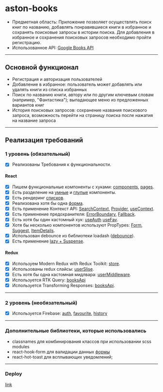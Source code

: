 # aston-books

- Предметная область: Приложение позволяет осуществлять поиск книг по названию, добавлять понравившиеся книги в избранное и сохранять поисковые запросы в истории поиска. Для добавления в избранное и сохранения поисковых запросов необходимо пройти регистрацию.
- Использованное API: [Google Books API](https://developers.google.com/books)

---

## Основной функционал

- Регистрация и авторизация пользователей
- Добавление в избранное: пользователь может добавлять или удалять книги из списка избранных
- Поиск по названию книги, автору или по другим ключевым словам (например, "Фантастика"); выпадающее меню из предложенных вариантов книг
- История поисковых запросов: сохранение названия поискового запроса, возможность перейти на страницу поиска после нажатия на название запроса

---

## Реализация требований

### 1 уровень (обязательный)

- [x] Реализованы Требования к функциональности.

#### React

- [x] Пишем функциональные компоненты c хуками: [components](src/components), [pages](src/pages).
- [x] Есть разделение на [умные](src/components/Card/Card.jsx) и [глупые](src/components/HistoryList/HistoryList.jsx) компоненты.
- [x] Есть рендеринг [списков](src/pages/MainPage/MainPage.jsx).
- [x] Реализована хотя бы одна [форма](src/components/Form/Form.jsx).
- [x] Есть применение Контекст API: [SearchContext](src/context/searchContext.js), [Provider](src/App.jsx), [useContext](src/components/SearchForm/SearchForm.jsx).
- [x] Есть применение предохранителя: [ErrorBoundary](src/App.jsx), [Fallback](src/components/Fallback/).
- [x] Есть хотя бы один кастомный хук: [useAuth](src/hooks/useAuth.js) [useFav](src/hooks/useFav.js).
- [x] Хотя бы несколько компонентов используют PropTypes: [Form](src/components/Form/Form.jsx), [Suggest](src/components/Suggest/Suggests.jsx), [ItemDetails](src/components/ItemDetails/ItemDetails.jsx).
- [x] Использован debounce из библиотеки loadash ([debounce](src/components/SearchForm/SearchForm.jsx)).
- [x] Есть применение [lazy + Suspense](src/router/AppRouter.jsx).

#### Redux

- [x] Используем Modern Redux with Redux Toolkit: [store](src/store/store.js).
- [x] Использованы redux слайсы: [userSlise](src/store/reducers/userSlice.js).
- [x] Есть хотя бы одна кастомная мидлвара: [userMiddleware](src/store/middlewares/userMiddleware.js).
- [x] Используется RTK Query: [booksApi](src/api/booksApi.js)
- [x] Используется Transforming Responses: [booksApi](src/api/booksApi.js).

---

### 2 уровень (необязательный)

- [x] Используется Firebase: [auth](src/hooks/useAuth.js), [favourite](src/api/favApi.js), [history](src/api/historyApi.js)

---

### Дополнительные библиотеки, которые использовались

- classnames для комбинирования классов при использовании scss modules
- react-hook-form для валидации данных [формы](src/components/Form/Form.tsx)
- react-hot-toast для всплывающих уведомлений;

---

### Deploy

[link](https://astonbooksproject2023.netlify.app/)
